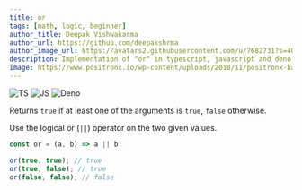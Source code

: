 ```yaml
---
title: or
tags: [math, logic, beginner]
author_title: Deepak Vishwakarma
author_url: https://github.com/deepakshrma
author_image_url: https://avatars2.githubusercontent.com/u/7682731?s=400
description: Implementation of "or" in typescript, javascript and deno.
image: https://www.positronx.io/wp-content/uploads/2018/11/positronx-banner-1152-1.jpg
---
```


![TS](https://img.shields.io/badge/supports-typescript-blue.svg?style=flat-square)
![JS](https://img.shields.io/badge/supports-javascript-yellow.svg?style=flat-square)
![Deno](https://img.shields.io/badge/supports-deno-green.svg?style=flat-square)

Returns `true` if at least one of the arguments is `true`, `false` otherwise.

Use the logical or (`||`) operator on the two given values.

```ts title="typescript"
const or = (a, b) => a || b;
```

```ts title="typescript"
or(true, true); // true
or(true, false); // true
or(false, false); // false
```
